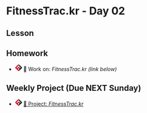 # FitnessTrac.kr - Day 02

## Lesson
<!-- - ![FSA](/logo.png) [📺 Lecture]() -->
<!-- - ![FSA](/logo.png) [👾 Demo Code - JS](app.js) -->

## Homework
- ![FSA](/logo.png) 🔬 Work on: *FitnessTrac.kr (link below)*

## Weekly Project (Due NEXT Sunday)
- ![FSA](/logo.png) [🔬 Project: *FitnessTrac.kr*](https://learn.fullstackacademy.com/workshop/5eb185416a449000046b2bf9/landing)
